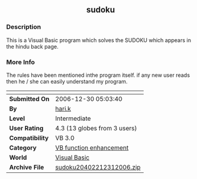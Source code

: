 ﻿<div align="center">

## sudoku


</div>

### Description

This is a Visual Basic program which solves the SUDOKU which appears in the hindu back page.
 
### More Info
 
The rules have been mentioned inthe program itself. if any new user reads then he / she can easily understand my program.


<span>             |<span>
---                |---
**Submitted On**   |2006-12-30 05:03:40
**By**             |[hari\.k](https://github.com/Planet-Source-Code/PSCIndex/blob/master/ByAuthor/hari-k.md)
**Level**          |Intermediate
**User Rating**    |4.3 (13 globes from 3 users)
**Compatibility**  |VB 3\.0
**Category**       |[VB function enhancement](https://github.com/Planet-Source-Code/PSCIndex/blob/master/ByCategory/vb-function-enhancement__1-25.md)
**World**          |[Visual Basic](https://github.com/Planet-Source-Code/PSCIndex/blob/master/ByWorld/visual-basic.md)
**Archive File**   |[sudoku20402212312006\.zip](https://github.com/Planet-Source-Code/hari-k-sudoku__1-67521/archive/master.zip)








